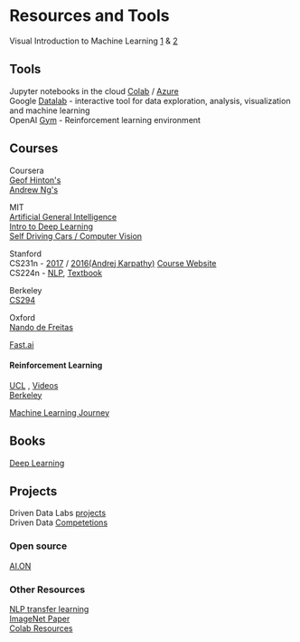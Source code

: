 # Resources and Tools

Visual Introduction to Machine Learning [1](http://www.r2d3.us/visual-intro-to-machine-learning-part-1/) & [2](http://www.r2d3.us/visual-intro-to-machine-learning-part-2)

## Tools
Jupyter notebooks in the cloud [Colab](colab.research.google.com) / [Azure](https://notebooks.azure.com) \
Google [Datalab](https://cloud.google.com/datalab/) - interactive tool for data exploration, analysis, visualization and machine learning \
OpenAI [Gym](http://gym.openai.com) - Reinforcement learning environment

## Courses
Coursera \
[Geof Hinton's](https://www.coursera.org/learn/neural-networks) \
[Andrew Ng's](https://www.coursera.org/learn/machine-learning/)

MIT \
[Artificial General Intelligence](https://agi.mit.edu/) \
[Intro to Deep Learning](http://introtodeeplearning.com/) \
[Self Driving Cars / Computer Vision](https://selfdrivingcars.mit.edu/)

Stanford \
CS231n - [2017](https://www.youtube.com/playlist?list=PL3FW7Lu3i5JvHM8ljYj-zLfQRF3EO8sYv) / [2016(Andrej Karpathy)](https://www.youtube.com/watch?v=NfnWJUyUJYU&list=PLkt2uSq6rBVctENoVBg1TpCC7OQi31AlC) [Course Website](http://cs231n.github.io/) \
CS224n - [NLP](https://web.stanford.edu/~jurafsky/slp3), [Textbook](https://web.stanford.edu/~jurafsky/slp3/)

Berkeley \
[CS294](http://rail.eecs.berkeley.edu/deeprlcourse/)

Oxford \
[Nando de Freitas](https://www.cs.ox.ac.uk/people/nando.defreitas/machinelearning/)

[Fast.ai](http://www.fast.ai)

#### Reinforcement Learning
[UCL](http://www0.cs.ucl.ac.uk/staff/D.Silver/web/Teaching.html) , [Videos](https://www.youtube.com/watch?v=2pWv7GOvuf0) \
[Berkeley](https://www.youtube.com/watch?v=qaMdN6LS9rA&list=PLAdk-EyP1ND8MqJEJnSvaoUShrAWYe51U)

[Machine Learning Journey](https://github.com/vgutta/ML/tree/master/Machine%20Learning%20Journey)

## Books
[Deep Learning](http://www.deeplearningbook.org/)


## Projects
Driven Data Labs [projects](http://drivendata.co/projects.html) \
Driven Data [Competetions](https://www.drivendata.org/competitions)

### Open source
[AI.ON](https://ai-on.org/)

### Other Resources
[NLP transfer learning](http://nlp.fast.ai) \
[ImageNet Paper](http://papers.nips.cc/paper/4824-imagenet-classification-with-deep-convolutional-neural-networks.pdf) \
[Colab Resources](https://medium.com/deep-learning-turkey/google-colab-free-gpu-tutorial-e113627b9f5d)
